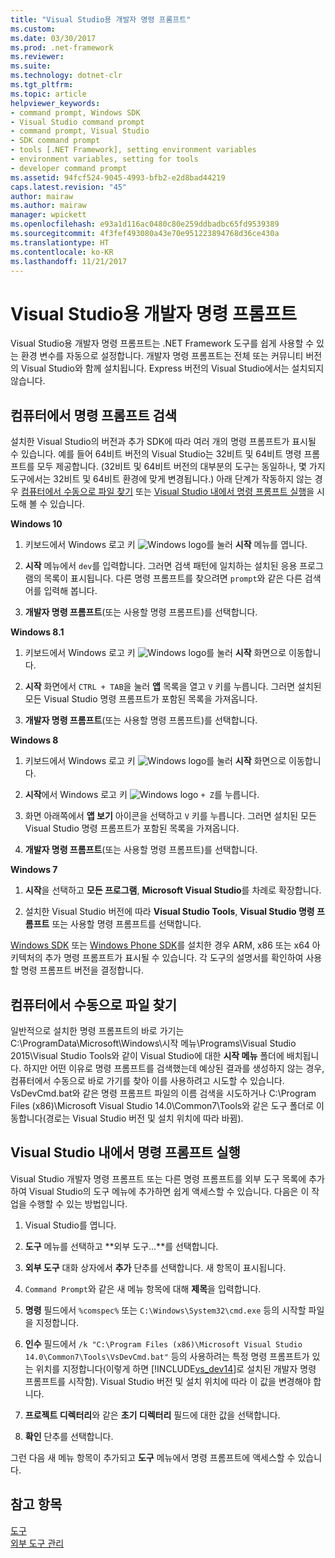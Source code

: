 ```yaml
---
title: "Visual Studio용 개발자 명령 프롬프트"
ms.custom: 
ms.date: 03/30/2017
ms.prod: .net-framework
ms.reviewer: 
ms.suite: 
ms.technology: dotnet-clr
ms.tgt_pltfrm: 
ms.topic: article
helpviewer_keywords:
- command prompt, Windows SDK
- Visual Studio command prompt
- command prompt, Visual Studio
- SDK command prompt
- tools [.NET Framework], setting environment variables
- environment variables, setting for tools
- developer command prompt
ms.assetid: 94fcf524-9045-4993-bfb2-e2d8bad44219
caps.latest.revision: "45"
author: mairaw
ms.author: mairaw
manager: wpickett
ms.openlocfilehash: e93a1d116ac0480c80e259ddbadbc65fd9539389
ms.sourcegitcommit: 4f3fef493080a43e70e951223894768d36ce430a
ms.translationtype: HT
ms.contentlocale: ko-KR
ms.lasthandoff: 11/21/2017
---
```

# <a name="developer-command-prompt-for-visual-studio"></a>Visual Studio용 개발자 명령 프롬프트
Visual Studio용 개발자 명령 프롬프트는 .NET Framework 도구를 쉽게 사용할 수 있는 환경 변수를 자동으로 설정합니다. 개발자 명령 프롬프트는 전체 또는 커뮤니티 버전의 Visual Studio와 함께 설치됩니다. Express 버전의 Visual Studio에서는 설치되지 않습니다.  
  
<a name="find"></a>   
## <a name="searching-for-the-command-prompt-on-your-machine"></a>컴퓨터에서 명령 프롬프트 검색  
 설치한 Visual Studio의 버전과 추가 SDK에 따라 여러 개의 명령 프롬프트가 표시될 수 있습니다. 예를 들어 64비트 버전의 Visual Studio는 32비트 및 64비트 명령 프롬프트를 모두 제공합니다. (32비트 및 64비트 버전의 대부분의 도구는 동일하나, 몇 가지 도구에서는 32비트 및 64비트 환경에 맞게 변경됩니다.) 아래 단계가 작동하지 않는 경우 [컴퓨터에서 수동으로 파일 찾기](#alternative) 또는 [Visual Studio 내에서 명령 프롬프트 실행](#visualstudio)을 시도해 볼 수 있습니다.  
  
 **Windows 10**  
  
1.  키보드에서 Windows 로고 키 ![Windows logo](../../../docs/framework/get-started/media/windowskeyboardlogo.png "Windowskeyboardlogo")를 눌러 **시작** 메뉴를 엽니다.  
  
2.  **시작** 메뉴에서 `dev`를 입력합니다. 그러면 검색 패턴에 일치하는 설치된 응용 프로그램의 목록이 표시됩니다. 다른 명령 프롬프트를 찾으려면 `prompt`와 같은 다른 검색어를 입력해 봅니다.  
  
3.  **개발자 명령 프롬프트**(또는 사용할 명령 프롬프트)를 선택합니다.  
  
 **Windows 8.1**  
  
1.  키보드에서 Windows 로고 키 ![Windows logo](../../../docs/framework/get-started/media/windowskeyboardlogo.png "Windowskeyboardlogo")를 눌러 **시작** 화면으로 이동합니다.  
  
2.  **시작** 화면에서 `CTRL + TAB`을 눌러 **앱** 목록을 열고 `V` 키를 누릅니다. 그러면 설치된 모든 Visual Studio 명령 프롬프트가 포함된 목록을 가져옵니다.  
  
3.  **개발자 명령 프롬프트**(또는 사용할 명령 프롬프트)를 선택합니다.  
  
 **Windows 8**  
  
1.  키보드에서 Windows 로고 키 ![Windows logo](../../../docs/framework/get-started/media/windowskeyboardlogo.png "Windowskeyboardlogo")를 눌러 **시작** 화면으로 이동합니다.  
  
2.  **시작**에서 Windows 로고 키 ![Windows logo](../../../docs/framework/get-started/media/windowskeyboardlogo.png "Windowskeyboardlogo") `+ Z`를 누릅니다.  
  
3.  화면 아래쪽에서 **앱 보기** 아이콘을 선택하고 `V` 키를 누릅니다. 그러면 설치된 모든 Visual Studio 명령 프롬프트가 포함된 목록을 가져옵니다.  
  
4.  **개발자 명령 프롬프트**(또는 사용할 명령 프롬프트)를 선택합니다.  
  
 **Windows 7**  
  
1.  **시작**을 선택하고 **모든 프로그램**, **Microsoft Visual Studio**를 차례로 확장합니다.  
  
2.  설치한 Visual Studio 버전에 따라 **Visual Studio Tools**, **Visual Studio 명령 프롬프트** 또는 사용할 명령 프롬프트를 선택합니다.  
  
 [Windows SDK](http://msdn.microsoft.com/windows/desktop/aa904949) 또는 [Windows Phone SDK](https://dev.windowsphone.com/downloadsdk)를 설치한 경우 ARM, x86 또는 x64 아키텍처의 추가 명령 프롬프트가 표시될 수 있습니다. 각 도구의 설명서를 확인하여 사용할 명령 프롬프트 버전을 결정합니다.  
  
<a name="alternative"></a>   
## <a name="manually-locating-the-files-on-your-machine"></a>컴퓨터에서 수동으로 파일 찾기  
  일반적으로 설치한 명령 프롬프트의 바로 가기는 C:\ProgramData\Microsoft\Windows\시작 메뉴\Programs\Visual Studio 2015\Visual Studio Tools와 같이 Visual Studio에 대한 **시작 메뉴** 폴더에 배치됩니다.    하지만 어떤 이유로 명령 프롬프트를 검색했는데 예상된 결과를 생성하지 않는 경우, 컴퓨터에서 수동으로 바로 가기를 찾아 이를 사용하려고 시도할 수 있습니다.   VsDevCmd.bat와 같은 명령 프롬프트 파일의 이름 검색을 시도하거나 C:\Program Files (x86)\Microsoft Visual Studio 14.0\Common7\Tools와 같은 도구 폴더로 이동합니다(경로는 Visual Studio 버전 및 설치 위치에 따라 바뀜).  
  
<a name="visualstudio"></a>   
## <a name="running-command-prompt-from-inside-visual-studio"></a>Visual Studio 내에서 명령 프롬프트 실행  
 Visual Studio 개발자 명령 프롬프트 또는 다른 명령 프롬프트를 외부 도구 목록에 추가하여 Visual Studio의 도구 메뉴에 추가하면 쉽게 액세스할 수 있습니다. 다음은 이 작업을 수행할 수 있는 방법입니다.  
  
1.  Visual Studio를 엽니다.  
  
2.  **도구** 메뉴를 선택하고 **외부 도구...**를 선택합니다.  
  
3.  **외부 도구** 대화 상자에서 **추가** 단추를 선택합니다. 새 항목이 표시됩니다.  
  
4.  `Command Prompt`와 같은 새 메뉴 항목에 대해 **제목**을 입력합니다.  
  
5.  **명령** 필드에서 `%comspec%` 또는 `C:\Windows\System32\cmd.exe` 등의 시작할 파일을 지정합니다.  
  
6.  **인수** 필드에서 `/k "C:\Program Files (x86)\Microsoft Visual Studio 14.0\Common7\Tools\VsDevCmd.bat"` 등의 사용하려는 특정 명령 프롬프트가 있는 위치를 지정합니다(이렇게 하면 [!INCLUDE[vs_dev14](../../../includes/vs-dev14-md.md)]로 설치된 개발자 명령 프롬프트를 시작함). Visual Studio 버전 및 설치 위치에 따라 이 값을 변경해야 합니다.  
  
7.  **프로젝트 디렉터리**와 같은 **초기 디렉터리** 필드에 대한 값을 선택합니다.  
  
8.  **확인** 단추를 선택합니다.  
  
 그런 다음 새 메뉴 항목이 추가되고 **도구** 메뉴에서 명령 프롬프트에 액세스할 수 있습니다.  
  
## <a name="see-also"></a>참고 항목  
 [도구](../../../docs/framework/tools/index.md)  
 [외부 도구 관리](/visualstudio/ide/managing-external-tools)
